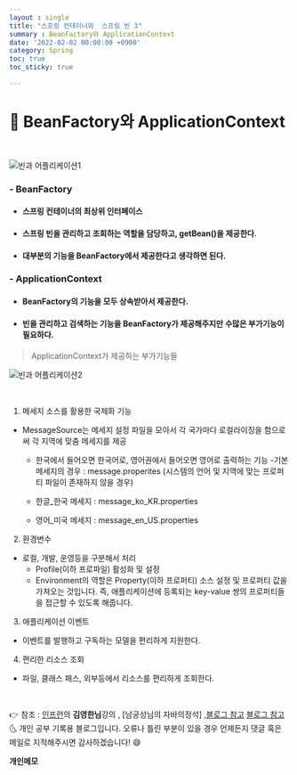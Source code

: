 ```yaml
---
layout : single
title: "스프링 컨테이너와  스프링 빈 3"
summary : BeanFactory와 ApplicationContext 
date: '2022-02-02 00:00:00 +0900'
category: Spring
toc: true
toc_sticky: true

---
```


# 📌 BeanFactory와 ApplicationContext
<br>

![빈과 어플리케이션1](https://user-images.githubusercontent.com/52389219/152155475-00679a56-bdcf-47ca-9402-366ea13111ac.PNG)

### - BeanFactory
- #### 스프링 컨테이너의 최상위 인터페이스
- #### 스프링 빈을 관리하고 조회하는 역할을 담당하고, getBean()을 제공한다.
- #### 대부분의 기능을 BeanFactory에서 제공한다고 생각하면 된다.

### - ApplicationContext
- #### BeanFactory의 기능을 모두 상속받아서 제공한다.
- #### 빈을 관리하고 검색하는 기능을 BeanFactory가 제공해주지만 수많은 부가기능이 필요하다.


> ApplicationContext가 제공하는 부가기능들

![빈과 어플리케이션2](https://user-images.githubusercontent.com/52389219/152155494-45fac048-3083-4462-9800-fcf7d8d1777a.PNG)


<br>

1. 메세지 소스를 활용한 국제화 기능
- MessageSource는 메세지 설정 파일을 모아서 각 국가마다 로컬라이징을 함으로써 각 지역에 맞춤 메세지를 제공
   - 한국에서 들어오면 한국어로, 영어권에서 들어오면 영어로 출력하는 기능
   -기본 메세지의 경우 : message.properites (시스템의 언어 및 지역에 맞는 프로퍼티 파일이 존재하지 않을 경우)

   - 한글_한국 메세지 : message_ko_KR.properties

   - 영어_미국 메세지 : message_en_US.properties
   

2. 환경변수
- 로컬, 개발, 운영등을 구분해서 처리 
    - Profile(이하 프로파일) 활성화 및 설정
    - Environment의 역할은  Property(이하 프로퍼티) 소스 설정 및 프로퍼티 값을 가져오는 것입니다. 즉, 애플리케이션에 등록되는 key-value 쌍의 프로퍼티들을 접근할 수 있도록 해줍니다.
  
3. 애플리케이션 이벤트
- 이벤트를 발행하고 구독하는 모델을 편리하게 지원한다.

4. 편리한 리소스 조회
- 파일, 클래스 패스, 외부등에서 리소스를 편리하게 조회한다.





<br>

👉 참조 : [인프런](https://www.inflearn.com/)의 **김영한님**강의 , [남궁성님의 자바의정석] ,[블로그 참고](https://steady-coding.tistory.com/459)
[블로그 참고](https://kyun-s-world.gitbook.io/nowstart/spring/springframeworkcore/2-applicationcontext-2)
<br>
🌜 개인 공부 기록용 블로그입니다. 오류나 틀린 부분이 있을 경우 
언제든지 댓글 혹은 메일로 지적해주시면 감사하겠습니다! 😄
<br>

**개인메모**

